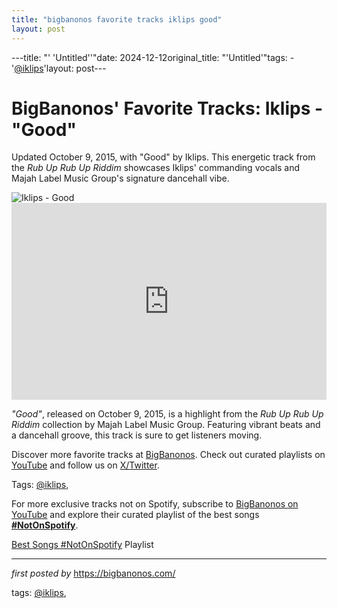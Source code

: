 ```yaml
---
title: "bigbanonos favorite tracks iklips good"
layout: post
---
```

---title: "' 'Untitled''"date: 2024-12-12original_title: "'Untitled'"tags:  - '[@iklips](/tags/iklips/)'layout: post---<!-- Post Title --><h1 >BigBanonos' Favorite Tracks: Iklips - "Good"</h1> <!-- Introductory Text --><p >Updated October 9, 2015, with "Good" by Iklips. This energetic track from the <em>Rub Up Rub Up Riddim</em> showcases Iklips' commanding vocals and Majah Label Music Group's signature dancehall vibe.</p> <!-- Featured Image --><div > <img src="https://i0.wp.com/riddimkilla.com/wp-content/uploads/2015/09/RubUpRiddim.jpg?fit=515%2C515&ssl=1" alt="Iklips - Good" /></div> <!-- YouTube Video Embed --><div > <iframe width="100%" height="315" src="https://www.youtube.com/embed/PRnKSjrB5JI" title="IKLIPS - GOOD (RAW) - RUB UP RUB UP RIDDIM - MLMG" frameborder="0" allow="accelerometer; autoplay; encrypted-media; gyroscope; picture-in-picture; web-share" referrerpolicy="strict-origin-when-cross-origin" allowfullscreen></iframe></div> <!-- Song Information --><div > <p><em>"Good"</em>, released on October 9, 2015, is a highlight from the <em>Rub Up Rub Up Riddim</em> collection by Majah Label Music Group. Featuring vibrant beats and a dancehall groove, this track is sure to get listeners moving.</p></div> <!-- Footer Links --><div > <p>Discover more favorite tracks at <a href="https://bigbanonos.com/" target="_blank">BigBanonos</a>. Check out curated playlists on <a href="https://www.youtube.com/[@BigBanonos](/tags/BigBanonos/)" target="_blank">YouTube</a> and follow us on <a href="https://x.com/bigbanonos" target="_blank">X/Twitter</a>.</p></div> <!-- Tags --><p >Tags: [@iklips](/tags/iklips/),</p><!--Subscribe and Playlist Links--><div>    <p>For more exclusive tracks not on Spotify, subscribe to <a href="https://www.youtube.com/[@BigBanonos](/tags/BigBanonos/)" target="_blank">BigBanonos on YouTube</a> and explore their curated playlist of the best songs <strong>[#NotOnSpotify](/tags/NotOnSpotify/)</strong>.</p>    <p><a href="https://www.youtube.com/playlist?list=PLtuNtuTatqI0kFahUCbtbfenC_ET5O_tr" target="_blank">Best Songs [#NotOnSpotify](/tags/NotOnSpotify/) Playlist<br /></a></p></div><hr /><p><em>first posted by</em> <a href="https://bigbanonos.com/" rel="noopener" target="_new">https://bigbanonos.com/</a></p><p>tags: [@iklips](/tags/iklips/),</p>
